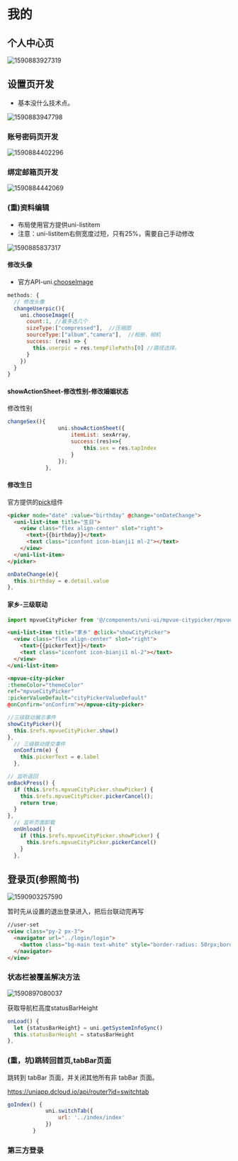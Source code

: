 # 我的

## 个人中心页

![1590883927319](../../.vuepress/public/assets/img/1590883927319.png)

## 设置页开发

- 基本没什么技术点。

![1590883947798](../../.vuepress/public/assets/img/1590883947798.png)

### 账号密码页开发

![1590884402296](../../.vuepress/public/assets/img/1590884402296.png)

### 绑定邮箱页开发

![1590884442069](../../.vuepress/public/assets/img/1590884442069.png)

### (重)资料编辑

- 布局使用官方提供uni-listitem
- 注意：uni-listitem右侧宽度过短，只有25%，需要自己手动修改

![1590885837317](../../.vuepress/public/assets/img/1590885837317.png)

#### 修改头像

-  官方API-uni.[chooseImage](https://uniapp.dcloud.io/api/media/image)

  ```js
  methods: {
    // 修改头像
    changeUserpic(){
      uni.chooseImage({
        count:1, //最多选几个
        sizeType:["compressed"],  //压缩图
        sourceType:["album","camera"],	//相册，相机
        success: (res) => {
          this.userpic = res.tempFilePaths[0] //路径选择。
        }
      })
    }
  }
  ```

#### showActionSheet-修改性别-修改婚姻状态

修改性别

```js
changeSex(){
				uni.showActionSheet({
				    itemList: sexArray,
				    success:(res)=>{
				        this.sex = res.tapIndex
				    }
				});
			},
```

#### 修改生日

官方提供的[pick](https://uniapp.dcloud.io/component/picker)组件

```html
<picker mode="date" :value="birthday" @change="onDateChange">
  <uni-list-item title="生日">
    <view class="flex align-center" slot="right">
      <text>{{birthday}}</text>
      <text class="iconfont icon-bianji1 ml-2"></text>
    </view>
  </uni-list-item>
</picker>
```

```js
onDateChange(e){
  this.birthday = e.detail.value
},
```

#### 家乡-三级联动

```js
import mpvueCityPicker from '@/components/uni-ui/mpvue-citypicker/mpvueCityPicker.vue';
```

```html
<uni-list-item title="家乡" @click="showCityPicker">
  <view class="flex align-center" slot="right">
    <text>{{pickerText}}</text>
    <text class="iconfont icon-bianji1 ml-2"></text>
  </view>
</uni-list-item>
```

```html
<mpvue-city-picker 
:themeColor="themeColor" 
ref="mpvueCityPicker"
:pickerValueDefault="cityPickerValueDefault" 
@onConfirm="onConfirm"></mpvue-city-picker>
```

```js
//三级联动展示事件
showCityPicker(){
  this.$refs.mpvueCityPicker.show()
},
  // 三级联动提交事件
  onConfirm(e) {
    this.pickerText = e.label
  },
```

```js
// 监听返回
onBackPress() {
  if (this.$refs.mpvueCityPicker.showPicker) {
    this.$refs.mpvueCityPicker.pickerCancel();
    return true;
  }
},
  // 监听页面卸载
  onUnload() {
    if (this.$refs.mpvueCityPicker.showPicker) {
      this.$refs.mpvueCityPicker.pickerCancel()
    }
  },
```

## 登录页(参照简书)

![1590903257590](../../.vuepress/public/assets/img/1590903257590.png)

暂时先从设置的退出登录进入，把后台联动完再写

```html
//user-set
<view class="py-2 px-3">
  <navigator url="../login/login">
    <button class="bg-main text-white" style="border-radius: 50rpx;border: 0;" type="warn" 退出登录</button>
  </navigator>
</view>
```

### **状态栏被覆盖解决方法**

![1590897080037](../../.vuepress/public/assets/img/1590897080037.png)

获取导航栏高度statusBarHeight

```js
onLoad() {
  let {statusBarHeight} = uni.getSystemInfoSync()
  this.statusBarHeight = statusBarHeight
},
```

### (重，坑)跳转回首页,tabBar页面

跳转到 tabBar 页面，并关闭其他所有非 tabBar 页面。

https://uniapp.dcloud.io/api/router?id=switchtab

```js
goIndex() {
			uni.switchTab({
				url: '../index/index'
			})
		}
```

### 第三方登录

